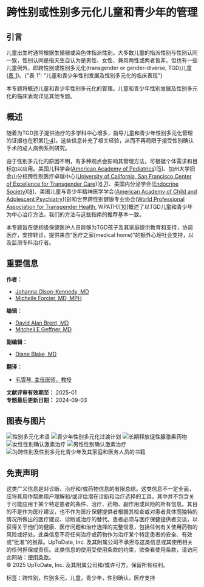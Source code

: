 # 跨性别或性别多元化儿童和青少年的管理

## 引言

儿童出生时通常根据生殖器或染色体指派性别。大多数儿童的指派性别与性别认同一致，性别认同是指天生自认为是男性、女性、兼具两性或两者皆非。但也有一些儿童例外，即跨性别或性别多元化(transgender or gender-diverse, TGD)儿童 ([表 1](https://www.example.com))。{"表 1": "儿童和青少年性别发展及性别多元化的临床表现"}

本专题将概述儿童和青少年性别多元化的管理。儿童和青少年性别发展及性别多元化的临床表现详见其他专题。

## 概述

随着为TGD孩子提供治疗的多学科中心增多，指导儿童和青少年性别多元化管理的证据也在积累\[[1-4](https://www.example.com)\]。这些信息补充了相关经验，从而不再局限于接受性别确认手术的成人病例系列研究。

由于性别多元化的原因不明，有多种观点会影响其管理方法，可根据个体需求和目标加以应用。美国儿科学会([American Academy of Pediatrics](https://www.example.com))\[[5](https://www.example.com)\]、加州大学旧金山分校跨性别医疗卓越中心([University of California, San Francisco Center of Excellence for Transgender Care](https://www.example.com))\[[6,7](https://www.example.com)\]、美国内分泌学会([Endocrine Society](https://www.example.com))\[[8](https://www.example.com)\]、美国儿童与青少年精神医学学会([American Academy of Child and Adolescent Psychiatry](https://www.example.com))\[[9](https://www.example.com)\]和世界跨性别健康专业协会([World Professional Association for Transgender Health](https://www.example.com), WPATH)\[[10](https://www.example.com)\]概述了以TGD儿童和青少年为中心治疗方法。我们的方法与这些指南的推荐基本一致。 

本专题旨在使初级保健医护人员能够为TGD孩子及其家庭提供教育和支持，协调医疗，安排转诊，提供来自“医疗之家(medical home)”的额外心理社会支持，以及监测专科治疗者。

## 重要信息

**作者：**
- [Johanna Olson-Kennedy, MD](https://www.example.com)
- [Michelle Forcier, MD, MPH](https://www.example.com)

**编辑：**
- [David Alan Brent, MD](https://www.example.com)
- [Mitchell E Geffner, MD](https://www.example.com)

**副编辑：**
- [Diane Blake, MD](https://www.example.com)

**翻译：**
- [毛雪琴, 主任医师，教授](https://www.example.com)

**文献评审有效期至：** 2025-01  
**专题最后更新日期：** 2024-09-03  

## 图表与图片

![性别多元化术语](https://www.example.com/image1)
![青少年性别多元化过渡计划](https://www.example.com/image2)
![长期释放促性腺激素药物](https://www.example.com/image3)
![女性性别确认激素治疗](https://www.example.com/image4)
![男性性别确认激素治疗](https://www.example.com/image5)
![为跨性别及性别多元化青少年及其家庭和医务人员的书籍](https://www.example.com/image6)

## 免责声明

这类广义信息是对诊断、治疗和/或药物信息的有限总结。这类信息不一定全面，应将其用作帮助用户理解和/或评估潜在诊断和治疗选择的工具。其中并不包含关于可能应用于某个特定患者的条件、治疗、药物、副作用或风险的所有信息。其目的不是作为医疗建议，也不作为医疗保健提供者根据其检查或对患者具体而独特的情况所做出的医疗建议、诊断或治疗的替代。患者必须与医疗保健提供者交谈，以获得关于他们的健康、医疗问题和治疗选择的完整信息，包括任何有关使用药物的风险或好处。此类信息不将任何治疗或药物作为治疗某个特定患者的安全、有效或“批准”的推荐。UpToDate, Inc. 及其附属公司不承担与这类信息或其使用相关的任何担保或责任。此类信息的使用受使用条款的约束，欲查看使用条款，请访问此网站：[使用条款](https://www.wolterskluwer.com/en/know/clinical-effectiveness-terms)。  
© 2025 UpToDate, Inc. 及其附属公司和/或许可方。保留所有权利。 

标签：跨性别，性别多元，儿童，青少年，性别确认，医疗支持